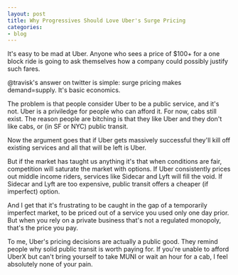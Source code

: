 ```yaml
---
layout: post
title: Why Progressives Should Love Uber's Surge Pricing
categories:
- blog
---
```


It's easy to be mad at Uber. Anyone who sees a price of $100+ for a one block ride is going to ask themselves how a company could possibly justify such fares. 

@travisk's answer on twitter is simple: surge pricing makes demand=supply. It's basic economics.

The problem is that people consider Uber to be a public service, and it's not. Uber is a priviledge for people who can afford it. For now, cabs still exist. The reason people are bitching is that they like Uber and they don't like cabs, or (in SF or NYC) public transit. 

Now the argument goes that if Uber gets massively successful they'll kill off existing services and all that will be left is Uber. 

But if the market has taught us anything it's that when conditions are fair, competition will saturate the market with options. If Uber consistently prices out middle income riders, services like Sidecar and Lyft will fill the void. If Sidecar and Lyft are too expensive, public transit offers a cheaper (if imperfect) option.

And I get that it's frustrating to be caught in the gap of a temporarily imperfect market, to be priced out of a service you used only one day prior. But when you rely on a private business that's not a regulated monopoly, that's the price you pay. 

To me, Uber's pricing decisions are actually a public good. They remind people why solid public transit is worth paying for. If you're unable to afford UberX but can't bring yourself to take MUNI or wait an hour for a cab, I feel absolutely none of your pain. 
